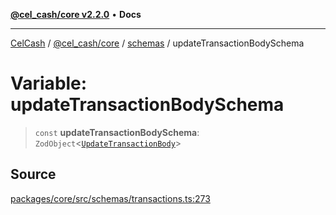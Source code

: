 [**@cel_cash/core v2.2.0**](../../README.md) • **Docs**

***

[CelCash](../../../../packages.md) / [@cel\_cash/core](../../README.md) / [schemas](../README.md) / updateTransactionBodySchema

# Variable: updateTransactionBodySchema

> `const` **updateTransactionBodySchema**: `ZodObject`\<[`UpdateTransactionBody`](../../index/type-aliases/UpdateTransactionBody.md)\>

## Source

[packages/core/src/schemas/transactions.ts:273](https://github.com/Pyxlab/celcash/blob/f7cdc752c29f8a0dcef033e212602412d2050afc/packages/core/src/schemas/transactions.ts#L273)
